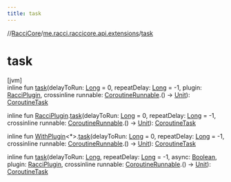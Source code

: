 ```yaml
---
title: task
---
```

//[RacciCore](../../index.html)/[me.racci.raccicore.api.extensions](index.html)/[task](task.html)



# task



[jvm]\
inline fun [task](task.html)(delayToRun: [Long](https://kotlinlang.org/api/latest/jvm/stdlib/kotlin/-long/index.html) = 0, repeatDelay: [Long](https://kotlinlang.org/api/latest/jvm/stdlib/kotlin/-long/index.html) = -1, plugin: [RacciPlugin](../me.racci.raccicore.api.plugin/-racci-plugin/index.html), crossinline runnable: [CoroutineRunnable](../me.racci.raccicore.api.scheduler/-coroutine-runnable/index.html).() -&gt; [Unit](https://kotlinlang.org/api/latest/jvm/stdlib/kotlin/-unit/index.html)): [CoroutineTask](../me.racci.raccicore.api.scheduler/-coroutine-task/index.html)

inline fun [RacciPlugin](../me.racci.raccicore.api.plugin/-racci-plugin/index.html).[task](task.html)(delayToRun: [Long](https://kotlinlang.org/api/latest/jvm/stdlib/kotlin/-long/index.html) = 0, repeatDelay: [Long](https://kotlinlang.org/api/latest/jvm/stdlib/kotlin/-long/index.html) = -1, crossinline runnable: [CoroutineRunnable](../me.racci.raccicore.api.scheduler/-coroutine-runnable/index.html).() -&gt; [Unit](https://kotlinlang.org/api/latest/jvm/stdlib/kotlin/-unit/index.html)): [CoroutineTask](../me.racci.raccicore.api.scheduler/-coroutine-task/index.html)

inline fun [WithPlugin](-with-plugin/index.html)&lt;*&gt;.[task](task.html)(delayToRun: [Long](https://kotlinlang.org/api/latest/jvm/stdlib/kotlin/-long/index.html) = 0, repeatDelay: [Long](https://kotlinlang.org/api/latest/jvm/stdlib/kotlin/-long/index.html) = -1, crossinline runnable: [CoroutineRunnable](../me.racci.raccicore.api.scheduler/-coroutine-runnable/index.html).() -&gt; [Unit](https://kotlinlang.org/api/latest/jvm/stdlib/kotlin/-unit/index.html)): [CoroutineTask](../me.racci.raccicore.api.scheduler/-coroutine-task/index.html)

inline fun [task](task.html)(delayToRun: [Long](https://kotlinlang.org/api/latest/jvm/stdlib/kotlin/-long/index.html), repeatDelay: [Long](https://kotlinlang.org/api/latest/jvm/stdlib/kotlin/-long/index.html) = -1, async: [Boolean](https://kotlinlang.org/api/latest/jvm/stdlib/kotlin/-boolean/index.html), plugin: [RacciPlugin](../me.racci.raccicore.api.plugin/-racci-plugin/index.html), crossinline runnable: [CoroutineRunnable](../me.racci.raccicore.api.scheduler/-coroutine-runnable/index.html).() -&gt; [Unit](https://kotlinlang.org/api/latest/jvm/stdlib/kotlin/-unit/index.html)): [CoroutineTask](../me.racci.raccicore.api.scheduler/-coroutine-task/index.html)




